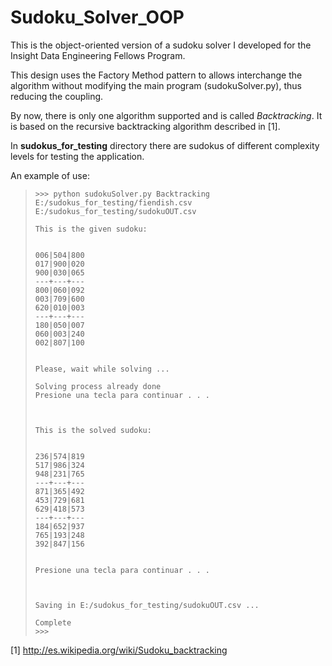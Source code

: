 Sudoku_Solver_OOP
=================

This is the object-oriented version of a sudoku solver I developed for the Insight Data Engineering Fellows Program.

This design uses the Factory Method pattern to allows interchange the algorithm without modifying the main program (sudokuSolver.py), thus reducing the coupling.

By now, there is only one algorithm supported and is called *Backtracking*. It is based on the recursive backtracking algorithm described in [1].

In **sudokus_for_testing** directory there are sudokus of different complexity levels for testing the application.

An example of use:

>~~~
>>>> python sudokuSolver.py Backtracking E:/sudokus_for_testing/fiendish.csv E:/sudokus_for_testing/sudokuOUT.csv
>
>This is the given sudoku:
>
>
> 006|504|800 
> 017|900|020 
> 900|030|065 
> ---+---+---
> 800|060|092 
> 003|709|600 
> 620|010|003 
> ---+---+---
> 180|050|007 
> 060|003|240 
> 002|807|100 
>
>
>Please, wait while solving ...
>
>Solving process already done
>Presione una tecla para continuar . . . 
>
>
>
>This is the solved sudoku:
>
>
> 236|574|819 
> 517|986|324 
> 948|231|765 
> ---+---+---
> 871|365|492 
> 453|729|681 
> 629|418|573 
> ---+---+---
> 184|652|937 
> 765|193|248 
> 392|847|156 
>
>
>Presione una tecla para continuar . . . 
>
>
>
>Saving in E:/sudokus_for_testing/sudokuOUT.csv ...
>
>Complete
>>>> 
>~~~

[1] http://es.wikipedia.org/wiki/Sudoku_backtracking
